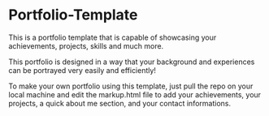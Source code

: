 # Portfolio-Template
This is a portfolio template that is capable of showcasing your achievements, projects, skills and much more.

This portfolio is designed in a way that your background and experiences can be portrayed very easily and efficiently!

To make your own portfolio using this template, just pull the repo on your local machine and edit the markup.html file to add your achievements, your projects, a quick about me section, and your contact informations.

